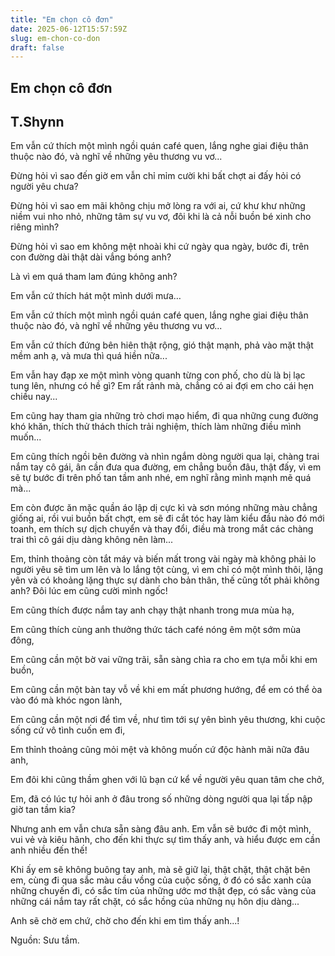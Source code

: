 ```yaml
---
title: "Em chọn cô đơn"
date: 2025-06-12T15:57:59Z
slug: em-chon-co-don
draft: false
---
```


## Em chọn cô đơn

## T.Shynn

Em vẫn cứ thích một mình ngồi quán café quen, lắng nghe giai điệu thân thuộc nào đó, và nghĩ về những yêu thương vu vơ...
 
Đừng hỏi vì sao đến giờ em vẫn chỉ mỉm cười khi bất chợt ai đấy hỏi có người yêu chưa?
 
Đừng hỏi vì sao em mãi không chịu mở lòng ra với ai, cứ khư khư những niềm vui nho nhỏ, những tâm sự vu vơ, đôi khi là cả nỗi buồn bé xinh cho riêng mình?
 
Đừng hỏi vì sao em không mệt nhoài khi cứ ngày qua ngày, bước đi, trên con đường dài thật dài vắng bóng anh?
 
Là vì em quá tham lam đúng không anh?
 
Em vẫn cứ thích hát một mình dưới mưa…
 
Em vẫn cứ thích một mình ngồi quán café quen, lắng nghe giai điệu thân thuộc nào đó, và nghĩ về những yêu thương vu vơ...
 
Em vẫn cứ thích đứng bên hiên thật rộng, gió thật mạnh, phả vào mặt thật mềm anh ạ, và mưa thì quá hiền nữa...
 
Em vẫn hay đạp xe một mình vòng quanh từng con phố, cho dù là bị lạc tung lên, nhưng có hề gì? Em rất rảnh mà, chẳng có ai đợi em cho cái hẹn chiều nay...
 
Em cũng hay tham gia những trò chơi mạo hiểm, đi qua những cung đường khó khăn, thích thử thách thích trải nghiệm, thích làm những điều mình muốn...
 
Em cũng thích ngồi bên đường và nhìn ngắm dòng người qua lại, chàng trai nắm tay cô gái, ân cần đưa qua đường, em chẳng buồn đâu, thật đấy, vì em sẽ tự bước đi trên phố tan tầm anh nhé, em nghĩ rằng mình mạnh mẽ quá mà...
 
Em còn được ăn mặc quần áo lập dị cực kì và sơn móng những màu chẳng giống ai, rồi vui buồn bất chợt, em sẽ đi cắt tóc hay làm kiểu đầu nào đó mới toanh, em thích sự dịch chuyển và thay đổi, điều mà trong mắt các chàng trai thì cô gái dịu dàng không nên làm...
 
Em, thỉnh thoảng còn tắt máy và biến mất trong vài ngày mà không phải lo người yêu sẽ tìm um lên và lo lắng tột cùng, vì em chỉ có một mình thôi, lặng yên và có khoảng lặng thực sự dành cho bản thân, thế cũng tốt phải không anh?
 Đôi lúc em cũng cười mình ngốc!
 
Em cũng thích được nắm tay anh chạy thật nhanh trong mưa mùa hạ, 
 
Em cũng thích cùng anh thưởng thức tách café nóng êm một sớm mùa đông,
 
Em cũng cần một bờ vai vững trãi, sẵn sàng chìa ra cho em tựa mỗi khi em buồn,
 
Em cũng cần một bàn tay vỗ về khi em mất phương hướng, để em có thể òa vào đó mà khóc ngon lành,
 
Em cũng cần một nơi để tìm về, như tìm tới sự yên bình yêu thương, khi cuộc sống cứ vô tình cuốn em đi,
 
Em thỉnh thoảng cũng mỏi mệt và không muốn cứ độc hành mãi nữa đâu anh,
 
Em đôi khi cũng thầm ghen với lũ bạn cứ kể về người yêu quan tâm che chở,
 
Em, đã có lúc tự hỏi anh ở đâu trong số những dòng người qua lại tấp nập giờ tan tầm kia?
 
Nhưng anh em vẫn chưa sẵn sàng đâu anh. Em vẫn sẽ bước đi một mình, vui vẻ và kiêu hãnh, cho đến khi thực sự tìm thấy anh, và hiểu được em cần anh nhiều đến thế!
 
Khi ấy em sẽ không buông tay anh, mà sẽ giữ lại, thật chặt, thật chặt bên em, cùng đi qua sắc màu cầu vồng của cuộc sống, ở đó có sắc xanh của những chuyến đi, có sắc tím của những ước mơ thật đẹp, có sắc vàng của những cái nắm tay rất chặt, có sắc hồng của những nụ hôn dịu dàng...
 
Anh sẽ chờ em chứ, chờ cho đến khi em tìm thấy anh...!
 
 
 
 
Nguồn: Sưu tầm.